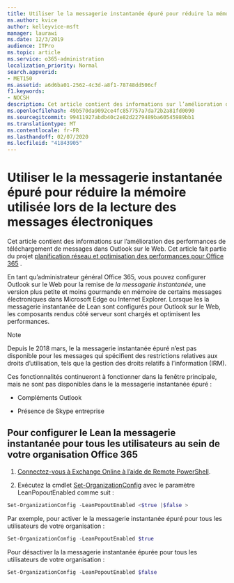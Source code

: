 ```yaml
---
title: Utiliser le la messagerie instantanée épuré pour réduire la mémoire utilisée lors de la lecture des messages électroniques
ms.author: kvice
author: kelleyvice-msft
manager: laurawi
ms.date: 12/3/2019
audience: ITPro
ms.topic: article
ms.service: o365-administration
localization_priority: Normal
search.appverid:
- MET150
ms.assetid: a6d6ba01-2562-4c3d-a8f1-78748dd506cf
f1.keywords:
- NOCSH
description: Cet article contient des informations sur l’amélioration des performances de téléchargement de messages dans Outlook sur le Web.
ms.openlocfilehash: 49b570da9092ce4fc857757a7da72b2a81fd0090
ms.sourcegitcommit: 99411927abdb40c2e82d2279489ba60545989bb1
ms.translationtype: MT
ms.contentlocale: fr-FR
ms.lasthandoff: 02/07/2020
ms.locfileid: "41843905"
---
```

# <a name="use-lean-popouts-to-reduce-memory-used-when-reading-mail-messages"></a>Utiliser le la messagerie instantanée épuré pour réduire la mémoire utilisée lors de la lecture des messages électroniques

Cet article contient des informations sur l’amélioration des performances de téléchargement de messages dans Outlook sur le Web. Cet article fait partie du projet [planification réseau et optimisation des performances pour Office 365](https://aka.ms/tune) .
  
En tant qu’administrateur général Office 365, vous pouvez configurer Outlook sur le Web pour la remise de _la messagerie instantanée_, une version plus petite et moins gourmande en mémoire de certains messages électroniques dans Microsoft Edge ou Internet Explorer. Lorsque les la messagerie instantanée de Lean sont configurés pour Outlook sur le Web, les composants rendus côté serveur sont chargés et optimisent les performances.
  
> [!NOTE]
> Depuis le 2018 mars, le la messagerie instantanée épuré n’est pas disponible pour les messages qui spécifient des restrictions relatives aux droits d’utilisation, tels que la gestion des droits relatifs à l’information (IRM).
  
Ces fonctionnalités continueront à fonctionner dans la fenêtre principale, mais ne sont pas disponibles dans le la messagerie instantanée épuré :
  
- Compléments Outlook
  
- Présence de Skype entreprise
  
## <a name="to-configure-lean-popouts-for-all-users-within-your-office-365-organization"></a>Pour configurer le Lean la messagerie instantanée pour tous les utilisateurs au sein de votre organisation Office 365
  
1. [Connectez-vous à Exchange Online à l’aide de Remote PowerShell](https://technet.microsoft.com/library/jj984289%28v=exchg.150%29.aspx ).
  
2. Exécutez la cmdlet [Set-OrganizationConfig](https://technet.microsoft.com/library/aa997443%28v=exchg.160%29.aspx) avec le paramètre LeanPopoutEnabled comme suit :

  ```powershell
  Set-OrganizationConfig -LeanPopoutEnabled <$true |$false >
  ```

  Par exemple, pour activer le la messagerie instantanée épuré pour tous les utilisateurs de votre organisation :
  
  ```powershell
  Set-OrganizationConfig -LeanPopoutEnabled $true
  ```

  Pour désactiver la la messagerie instantanée épurée pour tous les utilisateurs de votre organisation :

  ```powershell
  Set-OrganizationConfig -LeanPopoutEnabled $false
  ```
